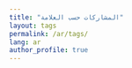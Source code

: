 ```yaml
---
title: "المشاركات حسب العلامة"
layout: tags
permalink: /ar/tags/
lang: ar
author_profile: true
---
```

